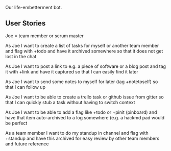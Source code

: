Our life-embetterment bot.

## User Stories

Joe = team member or scrum master

As Joe I want to create a list of tasks for myself or another team member and flag with +todo and have it archived somewhere so that it does not get lost in the chat

As Joe I want to post a link to e.g. a piece of software or a blog post and tag it with +link and have it captured so that I can easily find it later

As Joe I want to send some notes to myself for later (tag +notetoself) so that I can follow up

As Joe I want to be able to create a trello task or github issue from gitter so that I can quickly stub a task without having to switch context

As Joe I want to be able to add a flag like +todo or +pinit (pinboard) and have that item auto-archived to a log somewhere (e.g. a hackmd pad would be perfect

As a team member I want to do my standup in channel and flag with +standup and have this archived for easy review by other team members and future reference


